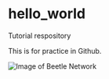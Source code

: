 # hello_world
Tutorial respository

This is for practice in Github.

![Image of Beetle Network](https://render.githubusercontent.com/view/pdf?commit=00190ca839d30bc60a56f8eba399cc1fa194c87e&enc_url=68747470733a2f2f7261772e67697468756275736572636f6e74656e742e636f6d2f6d61633533322f68656c6c6f5f776f726c642f303031393063613833396433306263363061353666386562613339396363316661313934633837652f496d616765732f5044465f626565746c655f666f6d6963615f67726f75705f43335f706572696f645f322e706466&nwo=mac532%2Fhello_world&path=Images%2FPDF_beetle_fomica_group_C3_period_2.pdf&repository_id=207911152&repository_type=Repository#65f2f021-0235-4a79-a5fa-fd82f5773f97)
